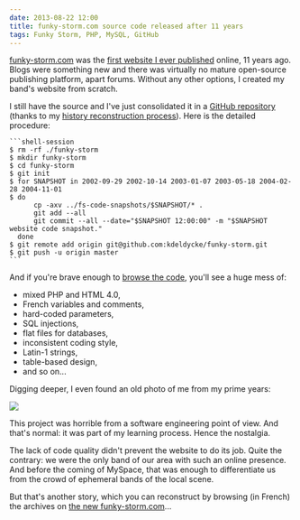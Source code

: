 ```yaml
---
date: 2013-08-22 12:00
title: funky-storm.com source code released after 11 years
tags: Funky Storm, PHP, MySQL, GitHub
---
```


[funky-storm.com](https://funky-storm.com) was the [first website I ever published](https://web.archive.org/web/20020515000000*/https://www.funkystorm.free.fr/) online, 11 years ago. Blogs were something new and there was virtually no mature open-source publishing platform, apart forums. Without any other options, I created my band's website from scratch.

I still have the source and I've just consolidated it in a [GitHub repository](https://github.com/kdeldycke/funky-storm) (thanks to my [history reconstruction process](https://kevin.deldycke.com/2010/06/git-commit-history-reconstruction/)). Here is the detailed procedure:

    ```shell-session
    $ rm -rf ./funky-storm
    $ mkdir funky-storm
    $ cd funky-storm
    $ git init
    $ for SNAPSHOT in 2002-09-29 2002-10-14 2003-01-07 2003-05-18 2004-02-28 2004-11-01
    $ do
          cp -axv ../fs-code-snapshots/$SNAPSHOT/* .
          git add --all
          git commit --all --date="$SNAPSHOT 12:00:00" -m "$SNAPSHOT website code snapshot."
      done
    $ git remote add origin git@github.com:kdeldycke/funky-storm.git
    $ git push -u origin master
    ```

And if you're brave enough to [browse the code](https://github.com/kdeldycke/funky-storm), you'll see a huge mess of:

  * mixed PHP and HTML 4.0,
  * French variables and comments,
  * hard-coded parameters,
  * SQL injections,
  * flat files for databases,
  * inconsistent coding style,
  * Latin-1 strings,
  * table-based design,
  * and so on...

Digging deeper, I even found an old photo of me from my prime years:

![](https://raw.github.com/kdeldycke/funky-storm/master/data/webmaster.jpg)

This project was horrible from a software engineering point of view. And that's normal: it was part of my learning process. Hence the nostalgia.

The lack of code quality didn't prevent the website to do its job. Quite the contrary: we were the only band of our area with such an online presence. And before the coming of MySpace, that was enough to differentiate us from the crowd of ephemeral bands of the local scene.

But that's another story, which you can reconstruct by browsing (in French) the archives on [the new funky-storm.com](https://funky-storm.com)...
